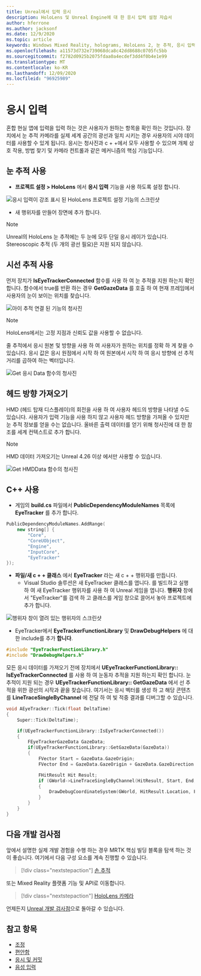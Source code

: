 ```yaml
---
title: Unreal에서 입력 응시
description: HoloLens 및 Unreal Engine에 대 한 응시 입력 설정 자습서
author: hferrone
ms.author: jacksonf
ms.date: 12/9/2020
ms.topic: article
keywords: Windows Mixed Reality, holograms, HoloLens 2, 눈 추적, 응시 입력, 헤드 탑재 된 디스플레이, Unreal engine, 혼합 현실 헤드셋, windows Mixed Reality 헤드셋, 가상 현실 헤드셋
ms.openlocfilehash: a11573d732e739068dca8c42dd8688c0705fc5bb
ms.sourcegitcommit: f2782d0925b2075fdaa0a4ecdef3dd4f0b4e1e99
ms.translationtype: MT
ms.contentlocale: ko-KR
ms.lasthandoff: 12/09/2020
ms.locfileid: "96925989"
---
```

# <a name="gaze-input"></a>응시 입력

혼합 현실 앱에 입력을 입력 하는 것은 사용자가 원하는 항목을 확인 하는 것입니다. 장치에서 눈 추적 카메라를 실제 세계 공간의 광선과 일치 시키는 경우 사용자의 시야 데이터를 사용할 수 있게 됩니다. 응시는 청사진과 c + +에서 모두 사용할 수 있으며 개체 상호 작용, 방법 찾기 및 카메라 컨트롤과 같은 메커니즘의 핵심 기능입니다.

## <a name="enabling-eye-tracking"></a>눈 추적 사용

- **프로젝트 설정 > HoloLens** 에서 **응시 입력** 기능을 사용 하도록 설정 합니다.

![응시 입력이 강조 표시 된 HoloLens 프로젝트 설정 기능의 스크린샷](images/unreal-gaze-img-01.png)

- 새 행위자를 만들어 장면에 추가 합니다.

> [!NOTE]
> Unreal의 HoloLens 눈 추적에는 두 눈에 모두 단일 응시 레이가 있습니다. Stereoscopic 추적 (두 개의 광선 필요)은 지원 되지 않습니다.

## <a name="using-eye-tracking"></a>시선 추적 사용

먼저 장치가 **IsEyeTrackerConnected** 함수를 사용 하 여 눈 추적을 지원 하는지 확인 합니다.  함수에서 true를 반환 하는 경우 **GetGazeData** 를 호출 하 여 현재 프레임에서 사용자의 눈이 보이는 위치를 찾습니다.

![아이 추적 연결 된 기능의 청사진](images/unreal-gaze-img-02.png)

> [!NOTE]
> HoloLens에서는 고정 지점과 신뢰도 값을 사용할 수 없습니다.

줄 추적에서 응시 원본 및 방향을 사용 하 여 사용자가 원하는 위치를 정확 하 게 찾을 수 있습니다.  응시 값은 응시 원점에서 시작 하 여 원본에서 시작 하 여 응시 방향에 선 추적 거리를 곱하여 하는 벡터입니다.

![Get 응시 Data 함수의 청사진](images/unreal-gaze-img-03.png)

## <a name="getting-head-orientation"></a>헤드 방향 가져오기

HMD (헤드 탑재 디스플레이)의 회전을 사용 하 여 사용자 헤드의 방향을 나타낼 수도 있습니다. 사용자가 입력 기능을 사용 하지 않고 사용자 헤드 방향을 가져올 수 있지만 눈 추적 정보를 얻을 수는 없습니다.  올바른 출력 데이터를 얻기 위해 청사진에 대 한 참조를 세계 컨텍스트로 추가 합니다.

> [!NOTE]
> HMD 데이터 가져오기는 Unreal 4.26 이상 에서만 사용할 수 있습니다.

![Get HMDData 함수의 청사진](images/unreal-gaze-img-04.png)

## <a name="using-c"></a>C++ 사용

- 게임의 **build.cs** 파일에서 **PublicDependencyModuleNames** 목록에 **EyeTracker** 를 추가 합니다.

```cpp
PublicDependencyModuleNames.AddRange(
    new string[] {
        "Core",
        "CoreUObject",
        "Engine",
        "InputCore",
        "EyeTracker"
});
```

- **파일/새 c + + 클래스** 에서 **EyeTracker** 라는 새 c + + 행위자를 만듭니다.
    - Visual Studio 솔루션은 새 EyeTracker 클래스를 엽니다. 를 빌드하고 실행 하 여 새 EyeTracker 행위자를 사용 하 여 Unreal 게임을 엽니다.  **행위자** 창에서 "EyeTracker"를 검색 하 고 클래스를 게임 창으로 끌어서 놓아 프로젝트에 추가 합니다.

![행위자 창이 열려 있는 행위자의 스크린샷](images/unreal-gaze-img-06.png)

- EyeTracker에서 **EyeTrackerFunctionLibrary** 및 **DrawDebugHelpers** 에 대 한 include를 추가 **합니다**.

```cpp
#include "EyeTrackerFunctionLibrary.h"
#include "DrawDebugHelpers.h"
```

모든 응시 데이터를 가져오기 전에 장치에서 **UEyeTrackerFunctionLibrary:: IsEyeTrackerConnected** 를 사용 하 여 눈동자 추적을 지원 하는지 확인 합니다.  눈 추적이 지원 되는 경우 **UEyeTrackerFunctionLibrary:: GetGazeData** 에서 선 추적을 위한 광선의 시작과 끝을 찾습니다. 여기서는 응시 벡터를 생성 하 고 해당 콘텐츠를 **LineTraceSingleByChannel** 에 전달 하 여 빛 적중 결과를 디버그할 수 있습니다.

```cpp
void AEyeTracker::Tick(float DeltaTime)
{
    Super::Tick(DeltaTime);

    if(UEyeTrackerFunctionLibrary::IsEyeTrackerConnected())
    {
        FEyeTrackerGazeData GazeData;
        if(UEyeTrackerFunctionLibrary::GetGazeData(GazeData))
        {
            FVector Start = GazeData.GazeOrigin;
            FVector End = GazeData.GazeOrigin + GazeData.GazeDirection * 100;

            FHitResult Hit Result;
            if (GWorld->LineTraceSingleByChannel(HitResult, Start, End, ECollisionChannel::ECC_Visiblity))
            {
                DrawDebugCoordinateSystem(GWorld, HitResult.Location, FQuat::Identity.Rotator(), 10);
            }
        }
    }
}
```

## <a name="next-development-checkpoint"></a>다음 개발 검사점

앞에서 설명한 실제 개발 경험을 수행 하는 경우 MRTK 핵심 빌딩 블록을 탐색 하는 것이 좋습니다. 여기에서 다음 구성 요소를 계속 진행할 수 있습니다.

> [!div class="nextstepaction"]
> [손 추적](unreal-hand-tracking.md)

또는 Mixed Reality 플랫폼 기능 및 API로 이동합니다.

> [!div class="nextstepaction"]
> [HoloLens 카메라](unreal-hololens-camera.md)

언제든지 [Unreal 개발 검사점](unreal-development-overview.md#2-core-building-blocks)으로 돌아갈 수 있습니다.

## <a name="see-also"></a>참고 항목
* [조정](../../calibration.md)
* [편안함](../../design/comfort.md)
* [응시 및 커밋](../../design/gaze-and-commit.md)
* [음성 입력 ](../../out-of-scope/voice-design.md)

